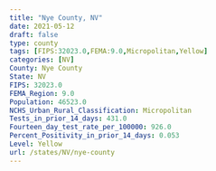 ```yaml
---
title: "Nye County, NV"
date: 2021-05-12
draft: false
type: county
tags: [FIPS:32023.0,FEMA:9.0,Micropolitan,Yellow]
categories: [NV]
County: Nye County
State: NV
FIPS: 32023.0
FEMA_Region: 9.0
Population: 46523.0
NCHS_Urban_Rural_Classification: Micropolitan
Tests_in_prior_14_days: 431.0
Fourteen_day_test_rate_per_100000: 926.0
Percent_Positivity_in_prior_14_days: 0.053
Level: Yellow
url: /states/NV/nye-county
---
```



